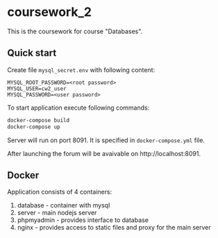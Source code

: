 # coursework_2

This is the coursework for course "Databases".

## Quick start

Create file `mysql_secret.env` with following content:

```
MYSQL_ROOT_PASSWORD=<root password>
MYSQL_USER=cw2_user
MYSQL_PASSWORD=<user password>
```
To start application execute following commands:

```bash
docker-compose build
docker-compose up
```

Server will run on port 8091. It is specified in `docker-compose.yml` file.

After launching the forum will be avaivable on http://localhost:8091.

## Docker

Application consists of 4 containers:

1. database - container with mysql
2. server - main nodejs server
3. phpmyadmin - provides interface to database
4. nginx - provides access to static files and proxy for the main server
